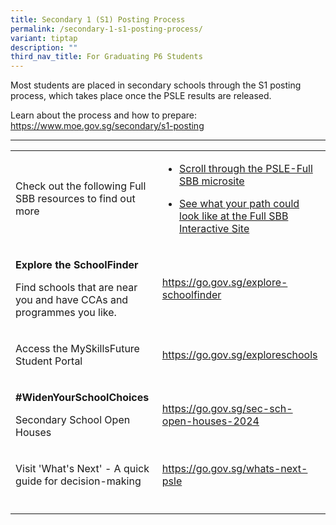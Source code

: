```yaml
---
title: Secondary 1 (S1) Posting Process
permalink: /secondary-1-s1-posting-process/
variant: tiptap
description: ""
third_nav_title: For Graduating P6 Students
---
```

<p>Most students are placed in secondary schools through the S1 posting process,
which takes place once the PSLE results are released.</p>
<p>Learn about the process and how to prepare: <a href="https://www.moe.gov.sg/secondary/s1-posting" rel="noopener nofollow" target="_blank">https://www.moe.gov.sg/secondary/s1-posting</a>
</p>
<hr>
<table style="minWidth: 50px">
<colgroup>
<col>
<col>
</colgroup>
<tbody>
<tr>
<td rowspan="1" colspan="1">
<p>Check out the following Full SBB resources to find out more</p>
</td>
<td rowspan="1" colspan="1">
<ul data-tight="true" class="tight">
<li>
<p><a href="https://go.gov.sg/pslefsbb" rel="noopener nofollow" target="_blank">Scroll through the PSLE-Full SBB microsite</a>
</p>
</li>
<li>
<p><a href="https://go.gov.sg/my-fsbb-path" rel="noopener nofollow" target="_blank">See what your path could look like at the Full SBB Interactive Site</a>
</p>
</li>
</ul>
</td>
</tr>
<tr>
<td rowspan="1" colspan="1">
<p><strong>Explore the SchoolFinder</strong>
</p>
<p>Find schools that are near you and have CCAs and programmes you like.</p>
</td>
<td rowspan="1" colspan="1">
<p><a href="https://go.gov.sg/explore-schoolfinder" rel="noopener nofollow" target="_blank">https://go.gov.sg/explore-schoolfinder</a>
</p>
</td>
</tr>
<tr>
<td rowspan="1" colspan="1">
<p>Access the MySkillsFuture Student Portal</p>
</td>
<td rowspan="1" colspan="1">
<p><a href="https://go.gov.sg/exploreschools" rel="noopener nofollow" target="_blank">https://go.gov.sg/exploreschools</a>
</p>
</td>
</tr>
<tr>
<td rowspan="1" colspan="1">
<p><strong>#WidenYourSchoolChoices</strong>
</p>
<p>Secondary School Open Houses</p>
</td>
<td rowspan="1" colspan="1">
<p><a href="https://go.gov.sg/sec-sch-open-houses-2024" rel="noopener nofollow" target="_blank">https://go.gov.sg/sec-sch-open-houses-2024</a>
</p>
</td>
</tr>
<tr>
<td rowspan="1" colspan="1">
<p>Visit 'What's Next' - A quick guide for decision-making</p>
</td>
<td rowspan="1" colspan="1">
<p><a href="https://go.gov.sg/whats-next-psle" rel="noopener nofollow" target="_blank">https://go.gov.sg/whats-next-psle</a>
</p>
</td>
</tr>
<tr>
<td rowspan="1" colspan="1">
<p></p>
</td>
<td rowspan="1" colspan="1">
<p></p>
</td>
</tr>
</tbody>
</table>
<p></p>